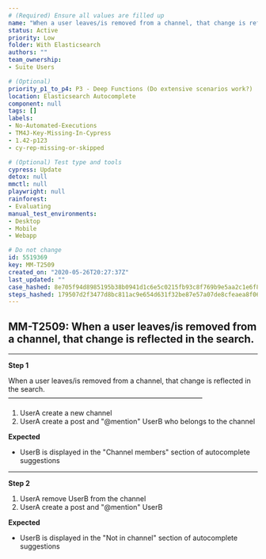 ```yaml
---
# (Required) Ensure all values are filled up
name: "When a user leaves/is removed from a channel, that change is reflected in the search."
status: Active
priority: Low
folder: With Elasticsearch
authors: ""
team_ownership: 
- Suite Users

# (Optional)
priority_p1_to_p4: P3 - Deep Functions (Do extensive scenarios work?)
location: Elasticsearch Autocomplete
component: null
tags: []
labels: 
- No-Automated-Executions
- TM4J-Key-Missing-In-Cypress
- 1.42-p123
- cy-rep-missing-or-skipped

# (Optional) Test type and tools
cypress: Update
detox: null
mmctl: null
playwright: null
rainforest: 
- Evaluating
manual_test_environments: 
- Desktop
- Mobile
- Webapp

# Do not change
id: 5519369
key: MM-T2509
created_on: "2020-05-26T20:27:37Z"
last_updated: ""
case_hashed: 8e705f94d8985195b38b0941d1c6e5c0215fb93c8f769b9e5aa2c1e6f82954c9591b05d92fb335f4da74dc106b3cee11
steps_hashed: 179507d2f3477d8bc811ac9e654d631f32be87e57a07de8cfeaea8f06aaa10472584b827e2f8cc1894499fbf262b4cec
---
```


<!-- (Auto-generated) Based on frontmatter's "key" and "name" -->

## MM-T2509: When a user leaves/is removed from a channel, that change is reflected in the search.

---

**Step 1**

When a user leaves/is removed from a channel, that change is reflected in the search.\
————————————————————————————

1. UserA create a new channel
2. UserA create a post and "@mention" UserB who belongs to the channel

**Expected**

- UserB is displayed in the "Channel members" section of autocomplete suggestions

---

**Step 2**

1. UserA remove UserB from the channel
2. UserA create a post and "@mention" UserB

**Expected**

- UserB is displayed in the "Not in channel" section of autocomplete suggestions
